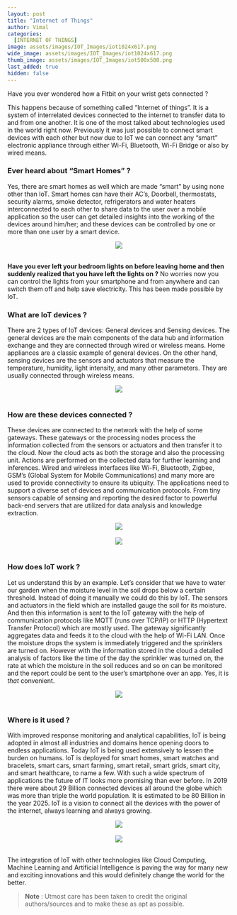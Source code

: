 ```yaml
---
layout: post
title: "Internet of Things"
author: Vimal
categories:
  [INTERNET OF THINGS]
image: assets/images/IOT_Images/iot1024x617.png
wide_image: assets/images/IOT_Images/iot1024x617.png
thumb_image: assets/images/IOT_Images/iot500x500.png
last_added: true
hidden: false
---
```


Have you ever wondered how a Fitbit on your wrist gets connected ?

This happens because of something called “Internet of things”. It is a system of interrelated devices connected to the internet to transfer data to and from one another. It is one of the most talked about technologies used in the world right now. Previously it was just possible to connect smart devices with each other but now due to IoT we can connect any “smart” electronic appliance through either Wi-Fi, Bluetooth, Wi-Fi Bridge or also by wired means.

### Ever heard about “Smart Homes” ?

Yes, there are smart homes as well which are made “smart” by using none other than IoT.
Smart homes can have their AC’s, Doorbell, thermostats, security alarms, smoke detector, refrigerators and water heaters interconnected to each other to share data to the user over a mobile application so the user can get detailed insights into the working of the devices around him/her; and these devices can be controlled by one or more than one user by a smart device.

<div align="center">
 <img src="/assets/images/IOT_Images/house.png"/>
</div>
<br>

**Have you ever left your bedroom lights on before leaving home and then suddenly realized that you have left the lights on ?** No worries now you can control the lights from your smartphone and from anywhere and can switch them off and help save electricity. This has been made possible by IoT.

### What are IoT devices ?

There are 2 types of IoT devices: General devices and Sensing devices.
The general devices are the main components of the data hub and information exchange and they are connected through wired or wireless means. Home appliances are a classic example of general devices.
On the other hand, sensing devices are the sensors and actuators that measure the temperature, humidity, light intensity, and many other parameters. They are usually connected through wireless means.

<div align="center">
 <img src="/assets/images/IOT_Images/smart_life.jpg"/>
</div>
<br>

### How are these devices connected ?

These devices are connected to the network with the help of some gateways. These gateways or the processing nodes process the information collected from the sensors or actuators and then transfer it to the cloud. Now the cloud acts as both the storage and also the processing unit. Actions are performed on the collected data for further learning and inferences. Wired and wireless interfaces like Wi-Fi, Bluetooth, Zigbee, GSM’s (Global System for Mobile Communications) and many more are used to provide connectivity to ensure its ubiquity. The applications need to support a diverse set of devices and communication protocols. From tiny sensors capable of sensing and reporting the desired factor to powerful back-end servers that are utilized for data analysis and knowledge extraction.

<div align="center">
 <img src="/assets/images/IOT_Images/network.jpg"/>
</div>
<br>

<div align="center">
 <img src="/assets/images/IOT_Images/smart_industry.jpg"/>
</div>
<br>

### How does IoT work ?

Let us understand this by an example. Let’s consider that we have to water our garden when the moisture level in the soil drops below a certain threshold. Instead of doing it manually we could do this by IoT.
The sensors and actuators in the field which are installed gauge the soil for its moisture. And then this information is sent to the IoT gateway with the help of communication protocols like MQTT (runs over TCP/IP) or HTTP (Hypertext Transfer Protocol) which are mostly used. The gateway significantly aggregates data and feeds it to the cloud with the help of Wi-Fi LAN.
Once the moisture drops the system is immediately triggered and the sprinklers are turned on. However with the information stored in the cloud a detailed analysis of factors like the time of the day the sprinkler was turned on, the rate at which the moisture in the soil reduces and so on can be monitored and the report could be sent to the user’s smartphone over an app. Yes, it is _that_ convenient.

<div align="center">
 <img src="/assets/images/IOT_Images/tablet.jpg"/>
</div>
<br>

### Where is it used ?

With improved response monitoring and analytical capabilities, IoT is being adopted in almost all industries and domains hence opening doors to endless applications. Today IoT is being used extensively to lessen the burden on humans. IoT is deployed for smart homes, smart watches and bracelets, smart cars, smart farming, smart retail, smart grids, smart city, and smart healthcare, to name a few. With such a wide spectrum of applications the future of IT looks more promising than ever before.
In 2019 there were about 29 Billion connected devices all around the globe which was more than triple the world population. It is estimated to be 80 Billion in the year 2025. IoT is a vision to connect all the devices with the power of the internet, always learning and always growing.

<div align="center">
 <img src="/assets/images/IOT_Images/hospital.gif"/>
</div>
<br>
<div align="center">
 <img src="/assets/images/IOT_Images/iotArchitecture.png"/>
</div>
<br>

The integration of IoT with other technologies like Cloud Computing, Machine Learning and Artificial Intelligence is paving the way for many new and exciting innovations and this would definitely change the world for the better.

> **Note** :
> Utmost care has been taken to credit the original authors/sources and to make these as apt as possible.
